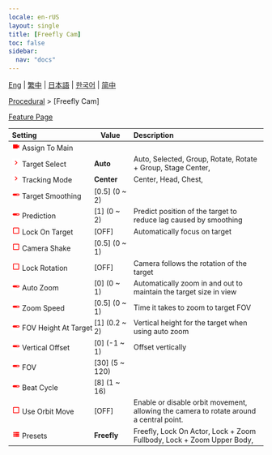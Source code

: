 ```yaml
---
locale: en-rUS
layout: single
title: [Freefly Cam]
toc: false
sidebar:
  nav: "docs"
---
```

[Eng](/dancexr/menu/2025.4/motion/freefly_cam) | [繁中](/tw/dancexr/menu/2025.4/motion/freefly_cam) | [日本語](/jp/dancexr/menu/2025.4/motion/freefly_cam) | [한국어](/kr/dancexr/menu/2025.4/motion/freefly_cam) | [简中](/zh/dancexr/menu/2025.4/motion/freefly_cam)

[Procedural](../menu#Procedural) > [Freefly Cam]



[Feature Page](/dancexr/features/freefly_cam.md)

| Setting | Value | Description |
| :--- | --- | :--- |
|<nobr><img src="/images/icon/ic_videocam.png" alt="videocam icon"/> Assign To Main</nobr>|| 
|<nobr><img src="/images/icon/ic_chevron.png" alt="chevron icon"/> Target Select</nobr>| **Auto** | Auto, Selected, Group, Rotate, Rotate + Group, Stage Center,  |
|<nobr><img src="/images/icon/ic_chevron.png" alt="chevron icon"/> Tracking Mode</nobr>| **Center** | Center, Head, Chest,  |
|<nobr><img src="/images/icon/ic_slider.png" alt="slider icon"/> Target Smoothing</nobr>| [0.5] (0 ~ 2) | 
|<nobr><img src="/images/icon/ic_slider.png" alt="slider icon"/> Prediction</nobr>| [1] (0 ~ 2) | Predict position of the target to reduce lag caused by smoothing
|<nobr><img src="/images/icon/ic_check_off.png" alt="check off icon"/> Lock On Target</nobr>| [OFF] | Automatically focus on target
|<nobr><img src="/images/icon/ic_check_off.png" alt="check off icon"/> Camera Shake</nobr>| [0.5] (0 ~ 1) | 
|<nobr><img src="/images/icon/ic_check_off.png" alt="check off icon"/> Lock Rotation</nobr>| [OFF] | Camera follows the rotation of the target
|<nobr><img src="/images/icon/ic_slider.png" alt="slider icon"/> Auto Zoom</nobr>| [0] (0 ~ 1) | Automatically zoom in and out to maintain the target size in view
|<nobr><img src="/images/icon/ic_slider.png" alt="slider icon"/> Zoom Speed</nobr>| [0.5] (0 ~ 1) | Time it takes to zoom to target FOV
|<nobr><img src="/images/icon/ic_slider.png" alt="slider icon"/> FOV Height At Target</nobr>| [1] (0.2 ~ 2) | Vertical height for the target when using auto zoom
|<nobr><img src="/images/icon/ic_slider.png" alt="slider icon"/> Vertical Offset</nobr>| [0] (-1 ~ 1) | Offset vertically
|<nobr><img src="/images/icon/ic_slider.png" alt="slider icon"/> FOV</nobr>| [30] (5 ~ 120) | 
|<nobr><img src="/images/icon/ic_slider.png" alt="slider icon"/> Beat Cycle</nobr>| [8] (1 ~ 16) | 
|<nobr><img src="/images/icon/ic_check_off.png" alt="check off icon"/> Use Orbit Move</nobr>| [OFF] | Enable or disable orbit movement, allowing the camera to rotate around a central point.
|<nobr><img src="/images/icon/ic_list.png" alt="list icon"/> Presets</nobr>| **Freefly** | Freefly, Lock On Actor, Lock + Zoom Fullbody, Lock + Zoom Upper Body,  |
